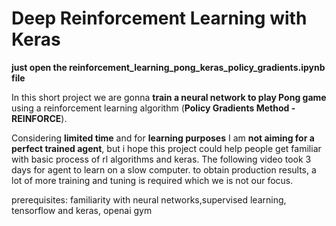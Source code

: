 # Deep Reinforcement Learning with Keras

**just open the reinforcement_learning_pong_keras_policy_gradients.ipynb file**

In this short project we are gonna **train a neural network to play Pong game** using a reinforcement learning algorithm (**Policy Gradients Method - REINFORCE**). 

Considering **limited time** and for **learning purposes** I am **not aiming for a perfect trained agent**, but i hope this project could help people get familiar with basic process of rl algorithms and keras. The following video took 3 days for agent to learn on a slow computer. to obtain production results, a lot of more training and tuning is required which we is not our focus. 

prerequisites:
familiarity with neural networks,supervised learning, tensorflow and keras, openai gym


